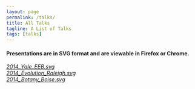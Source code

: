 ```yaml
---
layout: page
permalink: /talks/
title: All Talks
tagline: A List of Talks
tags: [talks]
---
```



#### Presentations are in SVG format and are viewable in Firefox or Chrome.   

[_2014\_Yale\_EEB.svg_](/talks/Eaton_2014_Yale_EEB.svg)  
[_2014\_Evolution\_Raleigh.svg_](/talks/Eaton_2014_Evolution_Raleigh.svg)   
[_2014\_Botany\_Boise.svg_](/talks/Eaton_2014_Botany_Boise.svg)  



